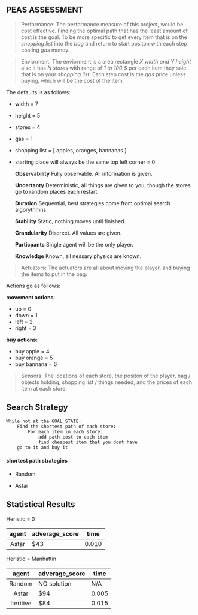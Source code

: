 ## PEAS ASSESSMENT

> Performance: 
    The performance measure of this project, would be cost effective. Finding the 
    optimal path that has the least amount of cost is the goal. To be more specific
    to get every item that is on the *shopping list* into the *bag* and return to
    start positon with each step costing *gas* money.

> Enviorment: 
    The enviorment is a area rectangle *X width and Y height* also it has *N stores*
    with range of *1 to 100 $* per each item they sale that is on your *shopping list*.
    Each step cost is the *gas* price unless buying, which will be the cost of the item.

The defaults is as follows:
- width = 7
- height = 5
- stores = 4
- gas = 1
- shopping list = [ apples, oranges, bannanas ]
- starting place will always be the same top left corner = 0

    **Observability** Fully observable. All information is given.
  
    **Uncertanty** Deterministic, all things are given to you, though the stores go to random places each restart
  
    **Duration** Sequential, best strategies come from optimal search algorythmns
  
    **Stability** Static, nothing moves until finished.
  
    **Grandularity** Discreet. All values are given.
  
    **Particpants** Single agent will be the only player.
  
    **Knowledge** Known, all nessary physics are known.
  

> Actuators: 
    The actuators are all about moving the player, and buying the items to put in
    the bag.

Actions go as follows:  

**movement actions**:  
    
- up = 0
- down = 1
- left = 2
- right = 3  
    
**buy actions**:  
    
- buy apple = 4
- buy orange = 5
- buy bannana = 6  
    

> Sensors: 
    The locations of each store, the positon of the player, 
    bag / objects holding, shopping list / things needed, 
    and the prices of each item at each store.


## Search Strategy

```
While not at the GOAL_STATE:
    Find the shortest path of each store:
        For each item in each store:
            add path cost to each item
            find cheapest item that you dont have
    go to it and buy it
```

#### shortest path strategies

- Random 

- Astar

<!-- - Iteritive Deepening -->

<!-- - BFS -->

## Statistical Results 

Heristic = 0 

| agent     | adverage_score | time   |
|:-----:    | -------------- | ------ |
| Astar     | $43            | 0.010  |


Heristic = Manhattin


| agent     | adverage_score | time   |
|:-----:    | -------------- | ------ |
| Random    | NO solution    |   N/A  |
| Astar     | $94            | 0.005  |
| Iteritive | $84            | 0.015  |




